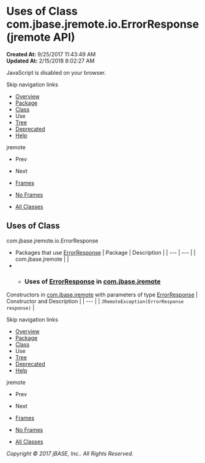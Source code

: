 # Uses of Class com.jbase.jremote.io.ErrorResponse (jremote   API)

**Created At:** 9/25/2017 11:43:49 AM  
**Updated At:** 2/15/2018 8:02:27 AM  

<!--<br>    try {<br>        if (location.href.indexOf('is-external=true') == -1) {<br>            parent.document.title="Uses of Class com.jbase.jremote.io.ErrorResponse (jremote   API)";<br>        }<br>    }<br>    catch(err) {<br>    }<br>//-->
JavaScript is disabled on your browser.

Skip navigation links

- [Overview](../../../../../overview-summary.html)
- [Package](/39250-io/com_jbase_jremote_io_package-summary)
- [Class](/39250-io/com_jbase_jremote_io_errorresponse "class in com.jbase.jremote.io")
- Use
- [Tree](/39250-io/com_jbase_jremote_io_package-tree)
- [Deprecated](../../../../../deprecated-list.html)
- [Help](../../../../../help-doc.html)


jremote <br>

- Prev
- Next


- [Frames](../../../../../index.html?com/jbase/jremote/io/class-use//39253-class-use/com_jbase_jremote_io_class-use_ErrorResponse)
- [No Frames](/39253-class-use/com_jbase_jremote_io_class-use_ErrorResponse)


- [All Classes](../../../../../allclasses-noframe.html)


<!--<br>  allClassesLink = document.getElementById("allclasses\_navbar\_top");<br>  if(window==top) {<br>    allClassesLink.style.display = "block";<br>  }<br>  else {<br>    allClassesLink.style.display = "none";<br>  }<br>  //-->

## Uses of Class
com.jbase.jremote.io.ErrorResponse

- Packages that use [ErrorResponse](/39250-io/com_jbase_jremote_io_errorresponse "class in com.jbase.jremote.io") | Package | Description |
| --- | --- |
| com.jbase.jremote |   |
- - ### Uses of [ErrorResponse](/39250-io/com_jbase_jremote_io_errorresponse "class in com.jbase.jremote.io") in [com.jbase.jremote](/30312-jagent/jremote-api)


Constructors in [com.jbase.jremote](/30312-jagent/jremote-api) with parameters of type [ErrorResponse](/39250-io/com_jbase_jremote_io_errorresponse "class in com.jbase.jremote.io") | Constructor and Description |
| --- |
| `JRemoteException(ErrorResponse response)`  |

Skip navigation links

- [Overview](../../../../../overview-summary.html)
- [Package](/39250-io/com_jbase_jremote_io_package-summary)
- [Class](/39250-io/com_jbase_jremote_io_errorresponse "class in com.jbase.jremote.io")
- Use
- [Tree](/39250-io/com_jbase_jremote_io_package-tree)
- [Deprecated](../../../../../deprecated-list.html)
- [Help](../../../../../help-doc.html)


jremote <br>

- Prev
- Next


- [Frames](../../../../../index.html?com/jbase/jremote/io/class-use//39253-class-use/com_jbase_jremote_io_class-use_ErrorResponse)
- [No Frames](/39253-class-use/com_jbase_jremote_io_class-use_ErrorResponse)


- [All Classes](../../../../../allclasses-noframe.html)


<!--<br>  allClassesLink = document.getElementById("allclasses\_navbar\_bottom");<br>  if(window==top) {<br>    allClassesLink.style.display = "block";<br>  }<br>  else {<br>    allClassesLink.style.display = "none";<br>  }<br>  //-->

*Copyright © 2017 jBASE, Inc.. All Rights Reserved.*
